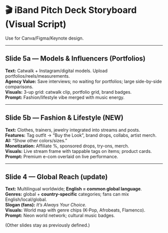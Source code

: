 # 🎬 iBand Pitch Deck Storyboard (Visual Script)

Use for Canva/Figma/Keynote design.

---

## Slide 5a — Models & Influencers (Portfolios)
**Text:** Catwalk + Instagram/digital models. Upload portfolios/reels/measurements.  
**Agency Value:** Save interviews; no waiting for portfolios; large side-by-side comparisons.  
**Visuals:** 3-up grid: catwalk clip, portfolio grid, brand badges.  
**Prompt:** Fashion/lifestyle vibe merged with music energy.

---

## Slide 5b — Fashion & Lifestyle (NEW)
**Text:** Clothes, trainers, jewelry integrated into streams and posts.  
**Features:** Tag outfit → “Buy the Look”, brand drops, collabs, artist merch.  
**AI:** “Show other colors/sizes.”  
**Monetization:** Affiliate %, sponsored drops, try-ons, merch.  
**Visuals:** Live stream frame with tappable tags on items; product cards.  
**Prompt:** Premium e-com overlaid on live performance.

---

## Slide 4 — Global Reach (update)
**Text:** Multilingual worldwide; **English = common global language**.  
**Genres:** global + **country-specific** categories; fans can mix English/local/global.  
**Slogan (fans):** *It’s Always Your Choice.*  
**Visuals:** World map with genre chips (K-Pop, Afrobeats, Flamenco).  
**Prompt:** Neon world network; cultural music badges.

(Other slides stay as previously defined.)